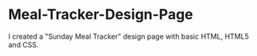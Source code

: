 # Meal-Tracker-Design-Page
I created a "Sunday Meal Tracker" design page with basic HTML, HTML5 and CSS.
